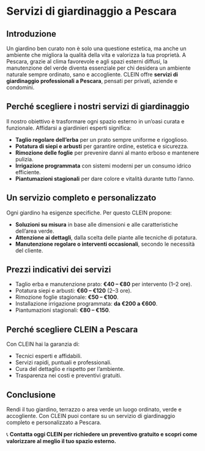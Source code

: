 # Servizi di giardinaggio a Pescara

## Introduzione
Un giardino ben curato non è solo una questione estetica, ma anche un ambiente che migliora la qualità della vita e valorizza la tua proprietà. A Pescara, grazie al clima favorevole e agli spazi esterni diffusi, la manutenzione del verde diventa essenziale per chi desidera un ambiente naturale sempre ordinato, sano e accogliente. CLEIN offre **servizi di giardinaggio professionali a Pescara**, pensati per privati, aziende e condomini.

## Perché scegliere i nostri servizi di giardinaggio
Il nostro obiettivo è trasformare ogni spazio esterno in un’oasi curata e funzionale. Affidarsi a giardinieri esperti significa:
- **Taglio regolare dell’erba** per un prato sempre uniforme e rigoglioso.  
- **Potatura di siepi e arbusti** per garantire ordine, estetica e sicurezza.  
- **Rimozione delle foglie** per prevenire danni al manto erboso e mantenere pulizia.  
- **Irrigazione programmata** con sistemi moderni per un consumo idrico efficiente.  
- **Piantumazioni stagionali** per dare colore e vitalità durante tutto l’anno.  

## Un servizio completo e personalizzato
Ogni giardino ha esigenze specifiche. Per questo CLEIN propone:
- **Soluzioni su misura** in base alle dimensioni e alle caratteristiche dell’area verde.  
- **Attenzione ai dettagli**, dalla scelta delle piante alle tecniche di potatura.  
- **Manutenzione regolare o interventi occasionali**, secondo le necessità del cliente.  

## Prezzi indicativi dei servizi
- Taglio erba e manutenzione prato: **€40 – €80** per intervento (1–2 ore).  
- Potatura siepi e arbusti: **€60 – €120** (2–3 ore).  
- Rimozione foglie stagionale: **€50 – €100**.  
- Installazione irrigazione programmata: **da €200 a €600**.  
- Piantumazioni stagionali: **€80 – €150**.  

## Perché scegliere CLEIN a Pescara
Con CLEIN hai la garanzia di:
- Tecnici esperti e affidabili.  
- Servizi rapidi, puntuali e professionali.  
- Cura del dettaglio e rispetto per l’ambiente.  
- Trasparenza nei costi e preventivi gratuiti.  

## Conclusione
Rendi il tuo giardino, terrazzo o area verde un luogo ordinato, verde e accogliente. Con CLEIN puoi contare su un servizio di giardinaggio completo e personalizzato a Pescara.  

📞 **Contatta oggi CLEIN per richiedere un preventivo gratuito e scopri come valorizzare al meglio il tuo spazio esterno.**
